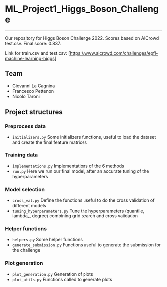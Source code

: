 # ML_Project1_Higgs_Boson_Challenge
***
Our repository for Higgs Boson Challenge 2022. Scores based on AICrowd test.csv. Final score: 0.837.

Link for train.csv and test.csv: [https://www.aicrowd.com/challenges/epfl-machine-learning-higgs]

## Team
* Giovanni La Cagnina
* Francesco Pettenon
* Nicolò Taroni

## Project structures

### Preprocess data
* `initializers.py` Some initializers functions, useful to load the dataset and create the final feature matrices

### Training data
* `implementations.py` Implementations of the 6 methods
* `run.py` Here we run our final model, after an accurate tuning of the hyperparameters

### Model selection
* `cross_val.py` Define the functions useful to do the cross validation of different models
* `tuning_hyperparameters.py` Tune the hyperparameters (quantile, lambda_, degree) combining grid search and cross validation

### Helper functions
* `helpers.py` Some helper functions
* `generate_submission.py` Functions useful to generate the submission for the challenge

### Plot generation
* `plot_generation.py` Generation of plots
* `plot_utils.py` Functions called to generate plots
